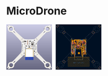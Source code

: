 # MicroDrone

<p align="center" style="display: flex; gap: 10px;">
  <img src="https://github.com/ManhTi3012/DroneSwarm/blob/main/Photos/render.png" width="24%" />
  <img src="https://github.com/ManhTi3012/DroneSwarm/blob/main/Photos/pcb.png" width="24%" />
</p>
